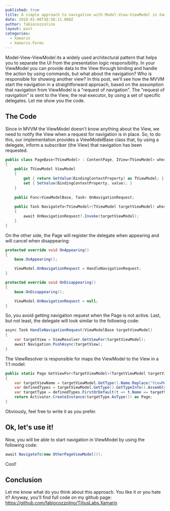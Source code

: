 ```yaml
---
published: true
title: A simple approach to navigation with Model-View-ViewModel in Xamarin.Forms
date: 2018-01-06T16:58:11.000Z
author: fabiocozzolino
layout: post
categories:
  - Xamarin
  - Xamarin.Forms
---
```

Model-View-ViewModel its a widely used architectural pattern that helps you to separate the UI from the presentation logic responsibility. In your ViewModel you can provide data to the View through binding and handle the action by using commands, but what about the navigation? Who is responsible for showing another view?
In this post, we'll see how the MVVM start the navigation in a straightforward approach, based on the assumption that navigation from ViewModel is a "request of navigation". The "request of navigation" is sent to the View, the real executor, by using a set of specific delegates.
Let me show you the code.

## The Code
Since in MVVM the ViewModel doesn't know anything about the View, we need to notify the View when a request for navigation is in place. So, to do this, our implementation provides a ViewModelBase class that, by using a delegate, inform a subscriber (the View) that navigation has been requested. 
~~~ csharp
public class PageBase<TViewModel> : ContentPage, IView<TViewModel> where TViewModel:ViewModelBase,new()
{
    public TViewModel ViewModel
    {
        get { return GetValue(BindingContextProperty) as TViewModel; }
        set { SetValue(BindingContextProperty, value); }
    }
  
    public Func<ViewModelBase, Task> OnNavigationRequest;
  
    public Task NavigateTo<TViewModel>(TViewModel targetViewModel) where TViewModel : ViewModelBase
    {
        await OnNavigationRequest?.Invoke(targetViewModel);
    }
}
~~~ 
On the other side, the Page will register the delegate when appearing and will cancel when disappearing:
~~~ csharp
protected override void OnAppearing()
{
    base.OnAppearing();

    ViewModel.OnNavigationRequest = HandleNavigationRequest;
}

protected override void OnDisappearing()
{
    base.OnDisappearing();

    ViewModel.OnNavigationRequest = null;
}
~~~ 
So, you avoid getting navigation request when the Page is not active. Last, but not least, the delegate will look similar to the following code:
~~~ csharp
async Task HandleNavigationRequest(ViewModelBase targetViewModel)
{
    var targetView = ViewResolver.GetViewFor(targetViewModel);
    await Navigation.PushAsync(targetView);
}
~~~ 
The ViewResolver is responsible for maps the ViewModel to the View in a 1:1 model:
~~~ csharp
public static Page GetViewFor<TargetViewModel>(TargetViewModel targetViewModel) where TargetViewModel : ViewModelBase, new()
{
    var targetViewName = targetViewModel.GetType().Name.Replace("ViewModel", "Page");
    var definedTypes = targetViewModel.GetType().GetTypeInfo().Assembly.DefinedTypes;
    var targetType = definedTypes.FirstOrDefault(t => t.Name == targetViewName);
    return Activator.CreateInstance(targetType.AsType()) as Page;
}
~~~ 
Obviously, feel free to write it as you prefer.

## Ok, let's use it!
Now, you will be able to start navigation in ViewModel by using the following code:
~~~ csharp
await NavigateTo(new OtherPageViewModel());
~~~ 
Cool!

## Conclusion
Let me know what do you think about this approach. You like it or you hate it? Anyway, you'll find full code on my github page: https://github.com/fabiocozzolino/TitiusLabs.Xamarin
